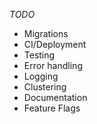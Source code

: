 
*TODO*
- Migrations
- CI/Deployment
- Testing
- Error handling
- Logging
- Clustering
- Documentation
- Feature Flags
